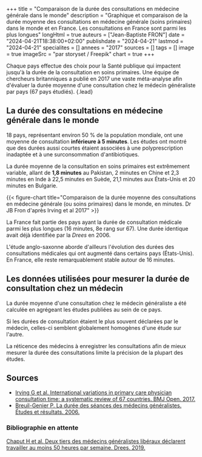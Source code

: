 +++
title = "Comparaison de la durée des consultations en médecine générale dans le monde"
description = "Graphique et comparaison de la durée moyenne des consultations en médecine générale (soins primaires) dans le monde et en France. Les consultations en France sont parmi les plus longues"
longHtml = true
auteurs = ["Jean-Baptiste FRON"]
date = "2024-04-21T18:38:00+02:00"
publishdate = "2024-04-21"
lastmod = "2024-04-21"
specialites = []
annees = "2017"
sources = []
tags = []
image = true
imageSrc = "par storyset / Freepik"
chart = true
+++

Chaque pays effectue des choix pour la Santé publique qui impactent jusqu'à la durée de la consultation en soins primaires. Une équipe de chercheurs britanniques a publié en 2017 une vaste méta-analyse afin d'évaluer la durée moyenne d'une consultation chez le médecin généraliste par pays (67 pays étudiés).
{.lead}

## La durée des consultations en médecine générale dans le monde

18 pays, représentant environ 50 % de la population mondiale, ont une moyenne de consultation **inférieure à 5 minutes**. Les études ont montré que des durées aussi courtes étaient associées à une polyprescription inadaptée et à une surconsommation d'antibiotiques.

La durée moyenne de la consultation en soins primaires est extrêmement variable, allant de **1,8 minutes** au Pakistan, 2 minutes en Chine et 2,3 minutes en Inde à 22,5 minutes en Suède, 21,1 minutes aux États-Unis et 20 minutes en Bulgarie.

{{< figure-chart title="Comparaison de la durée moyenne des consultations en médecine générale (ou soins primaires) dans le monde, en minutes. Dr JB Fron d'après Irving et al 2017" >}}

La France fait partie des pays ayant la durée de consultation médicale parmi les plus longues (16 minutes, 8e rang sur 67). Une durée identique avait déjà identifiée par la *Drees* en 2006.

L'étude anglo-saxonne aborde d'ailleurs l'évolution des durées des consultations médicales qui ont augmenté dans certains pays (États-Unis). En France, elle reste remarquablement stable autour de 16 minutes.

## Les données utilisées pour mesurer la durée de consultation chez un médecin

La durée moyenne d'une consultation chez le médecin généraliste a été calculée en agrégeant les études publiées au sein de ce pays.

Si les durées de consultation étaient le plus souvent déclarées par le médecin, celles-ci semblent globalement homogènes d'une étude sur l'autre.

La réticence des médecins à enregistrer les consultations afin de mieux mesurer la durée des consultations limite la précision de la plupart des études.

## Sources

- [Irving G et al. International variations in primary care physician consultation time: a systematic review of 67 countries. BMJ Open. 2017.](https://bmjopen.bmj.com/content/7/10/e017902)
- [Breuil-Genier P. La durée des séances des médecins généralistes. Études et résultats. 2006.](https://drees.solidarites-sante.gouv.fr/publications/etudes-et-resultats/la-duree-des-seances-des-medecins-generalistes)

### Bibliographie en attente

[Chaput H et al. Deux tiers des médecins généralistes libéraux déclarent travailler au moins 50 heures par semaine. Drees. 2019.](https://drees.solidarites-sante.gouv.fr/etudes-et-statistiques/publications/etudes-et-resultats/article/deux-tiers-des-medecins-generalistes-liberaux-declarent-travailler-au-moins-50)

<script>
const chartOptions1 = {
  series: [{
    name: 'Durée d’une consultation',
    data: [
    { x: 'Suède', y: 22.5},
    { x: 'États-Unis', y: 21.1},
    { x: 'Bulgarie', y: 20.0},
    { x: 'Russie', y: 17.2},
    { x: 'Suisse', y: 17.0},
    { x: 'France', y: 16.0, fillColor: '#ff2b6e'},
    { x: 'Espagne', y: 13.4},
    { x: 'Pologne', y: 10.3},
    { x: 'Japon', y: 10.2},
    { x: 'Royaume-Uni', y: 9.2},
    { x: 'Allemagne', y: 7.6},
    { x: 'Brésil', y: 7.1},
    { x: 'Irak', y: 6.3},
    { x: 'Hongrie', y: 6.0},
    { x: 'Inde', y: 2.3},
    { x: 'Chine', y: 2.0},
    { x: 'Pakistan', y: 1.8}
    ]
  }],
  chart: { type: 'bar', height: 620 },
  //dataLabels: { enabled: false },
  plotOptions: { bar: { horizontal: true } },
  title: { text: 'Durée d’une consultation d’un médecin généraliste dans le monde' },
  xaxis: { title: { text: 'Minutes' } }
}
</script>
